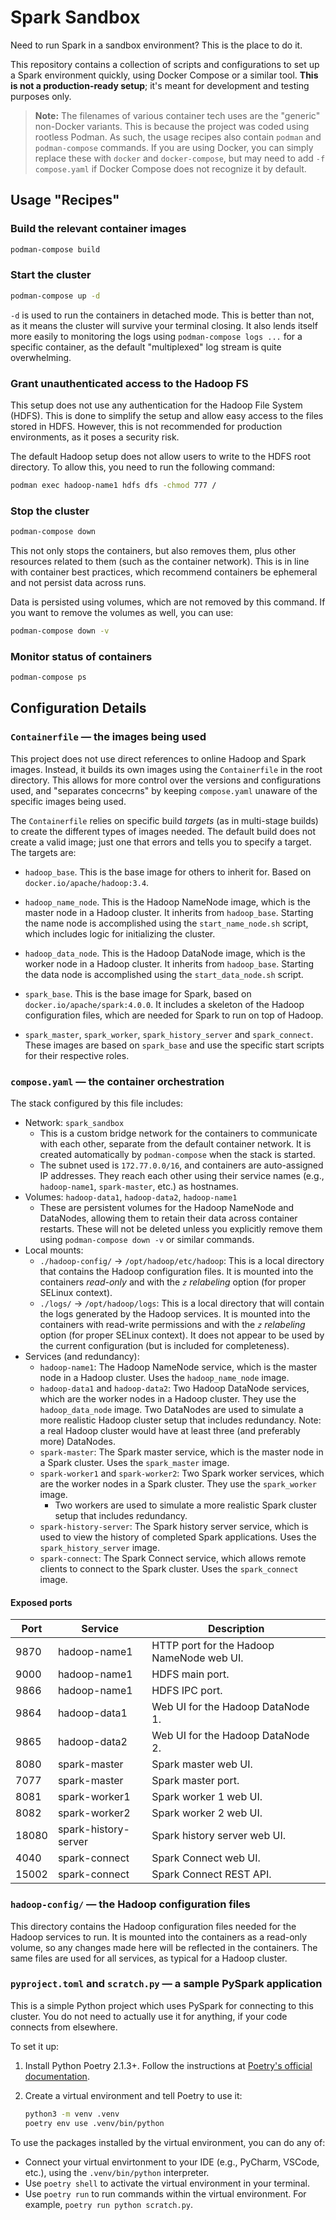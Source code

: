 # Spark Sandbox

Need to run Spark in a sandbox environment? This is the place to do it.

This repository contains a collection of scripts and configurations to set up a Spark environment quickly, using Docker Compose or a similar tool. **This is not a production-ready setup**; it's meant for development and testing purposes only.

> **Note:** The filenames of various container tech uses are the "generic" non-Docker variants. This is because the project was coded using rootless Podman. As such, the usage recipes also contain `podman` and `podman-compose` commands. If you are using Docker, you can simply replace these with `docker` and `docker-compose`, but may need to add `-f compose.yaml` if Docker Compose does not recognize it by default.

## Usage "Recipes"

### Build the relevant container images

```bash
podman-compose build
```

### Start the cluster

```bash
podman-compose up -d
```

`-d` is used to run the containers in detached mode. This is better than not, as it means the cluster will survive your terminal closing. It also lends itself more easily to monitoring the logs using `podman-compose logs ...` for a specific container, as the default "multiplexed" log stream is quite overwhelming.

### Grant unauthenticated access to the Hadoop FS

This setup does not use any authentication for the Hadoop File System (HDFS). This is done to simplify the setup and allow easy access to the files stored in HDFS. However, this is not recommended for production environments, as it poses a security risk.

The default Hadoop setup does not allow users to write to the HDFS root directory. To allow this, you need to run the following command:

```bash
podman exec hadoop-name1 hdfs dfs -chmod 777 /
```

### Stop the cluster

```bash
podman-compose down
```

This not only stops the containers, but also removes them, plus other resources related to them (such as the container network). This is in line with container best practices, which recommend containers be ephemeral and not persist data across runs.

Data is persisted using volumes, which are not removed by this command. If you want to remove the volumes as well, you can use:

```bash
podman-compose down -v
```

### Monitor status of containers

```bash
podman-compose ps
```

## Configuration Details

### `Containerfile` &mdash; the images being used

This project does not use direct references to online Hadoop and Spark images. Instead, it builds its own images using the `Containerfile` in the root directory. This allows for more control over the versions and configurations used, and "separates concecrns" by keeping `compose.yaml` unaware of the specific images being used.

The `Containerfile` relies on specific build _targets_ (as in multi-stage builds) to create the different types of images needed. The default build does not create a valid image; just one that errors and tells you to specify a target. The targets are:

- `hadoop_base`. This is the base image for others to inherit for. Based on `docker.io/apache/hadoop:3.4`.

- `hadoop_name_node`. This is the Hadoop NameNode image, which is the master node in a Hadoop cluster. It inherits from `hadoop_base`. Starting the name node is accomplished using the `start_name_node.sh` script, which includes logic for initializing the cluster.

- `hadoop_data_node`. This is the Hadoop DataNode image, which is the worker node in a Hadoop cluster. It inherits from `hadoop_base`. Starting the data node is accomplished using the `start_data_node.sh` script.

- `spark_base`. This is the base image for Spark, based on `docker.io/apache/spark:4.0.0`. It includes a skeleton of the Hadoop configuration files, which are needed for Spark to run on top of Hadoop.

- `spark_master`, `spark_worker`, `spark_history_server` and `spark_connect`. These images are based on `spark_base` and use the specific start scripts for their respective roles.

### `compose.yaml` &mdash; the container orchestration

The stack configured by this file includes:

- Network: `spark_sandbox`
  - This is a custom bridge network for the containers to communicate with each other, separate from the default container network. It is created automatically by `podman-compose` when the stack is started.
  - The subnet used is `172.77.0.0/16`, and containers are auto-assigned IP addresses. They reach each other using their service names (e.g., `hadoop-name1`, `spark-master`, etc.) as hostnames.
- Volumes: `hadoop-data1`, `hadoop-data2`, `hadoop-name1`
  - These are persistent volumes for the Hadoop NameNode and DataNodes, allowing them to retain their data across container restarts. These will not be deleted unless you explicitly remove them using `podman-compose down -v` or similar commands.
- Local mounts:
  - `./hadoop-config/` &rarr; `/opt/hadoop/etc/hadoop`: This is a local directory that contains the Hadoop configuration files. It is mounted into the containers _read-only_ and with the _`z` relabeling_ option (for proper SELinux context).
  - `./logs/` &rarr; `/opt/hadoop/logs`: This is a local directory that will contain the logs generated by the Hadoop services. It is mounted into the containers with read-write permissions and with the _`z` relabeling_ option (for proper SELinux context). It does not appear to be used by the current configuration (but is included for completeness).
- Services (and redundancy):
  - `hadoop-name1`: The Hadoop NameNode service, which is the master node in a Hadoop cluster. Uses the `hadoop_name_node` image.
  - `hadoop-data1` and `hadoop-data2`: Two Hadoop DataNode services, which are the worker nodes in a Hadoop cluster. They use the `hadoop_data_node` image. Two DataNodes are used to simulate a more realistic Hadoop cluster setup that includes redundancy. Note: a real Hadoop cluster would have at least three (and preferably more) DataNodes.
  - `spark-master`: The Spark master service, which is the master node in a Spark cluster. Uses the `spark_master` image.
  - `spark-worker1` and `spark-worker2`: Two Spark worker services, which are the worker nodes in a Spark cluster. They use the `spark_worker` image.
    - Two workers are used to simulate a more realistic Spark cluster setup that includes redundancy.
  - `spark-history-server`: The Spark history server service, which is used to view the history of completed Spark applications. Uses the `spark_history_server` image.
  - `spark-connect`: The Spark Connect service, which allows remote clients to connect to the Spark cluster. Uses the `spark_connect` image.

#### Exposed ports

| Port  | Service              | Description                               |
| ----- | -------------------- | ----------------------------------------- |
| 9870  | hadoop-name1         | HTTP port for the Hadoop NameNode web UI. |
| 9000  | hadoop-name1         | HDFS main port.                           |
| 9866  | hadoop-name1         | HDFS IPC port.                            |
| 9864  | hadoop-data1         | Web UI for the Hadoop DataNode 1.         |
| 9865  | hadoop-data2         | Web UI for the Hadoop DataNode 2.         |
| 8080  | spark-master         | Spark master web UI.                      |
| 7077  | spark-master         | Spark master port.                        |
| 8081  | spark-worker1        | Spark worker 1 web UI.                    |
| 8082  | spark-worker2        | Spark worker 2 web UI.                    |
| 18080 | spark-history-server | Spark history server web UI.              |
| 4040  | spark-connect        | Spark Connect web UI.                     |
| 15002 | spark-connect        | Spark Connect REST API.                   |

### `hadoop-config/` &mdash; the Hadoop configuration files

This directory contains the Hadoop configuration files needed for the Hadoop services to run. It is mounted into the containers as a read-only volume, so any changes made here will be reflected in the containers. The same files are used for all services, as typical for a Hadoop cluster.

### `pyproject.toml` and `scratch.py` &mdash; a sample PySpark application

This is a simple Python project which uses PySpark for connecting to this cluster. You do not need to actually use it for anything, if your code connects from elsewhere.

To set it up:

1. Install Python Poetry 2.1.3+. Follow the instructions at [Poetry's official documentation](https://python-poetry.org/docs/#installation).

2. Create a virtual environment and tell Poetry to use it:

   ```bash
   python3 -m venv .venv
   poetry env use .venv/bin/python
   ```

To use the packages installed by the virtual environment, you can do any of:

- Connect your virtual envirtonment to your IDE (e.g., PyCharm, VSCode, etc.), using the `.venv/bin/python` interpreter.
- Use `poetry shell` to activate the virtual environment in your terminal.
- Use `poetry run` to run commands within the virtual environment. For example, `poetry run python scratch.py`.
